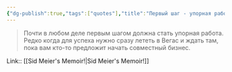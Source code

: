 ```yaml
---
{"dg-publish":true,"tags":["quotes"],"title":"Первый шаг - упорная работа","date":"2022-07-18T21:50:20+03:00","modified_at":"2022-07-30T11:34:03+03:00","permalink":"/quotes/202207182150/","dgHomeLink":false,"dgPassFrontmatter":true}
---
```



> Почти в любом деле первым шагом должна стать упорная работа. Редко когда для успеха нужно сразу лететь в Вегас и ждать там, пока вам кто-то предложит начать совместный бизнес.

Link:: [[Sid Meier's Memoir!|Sid Meier's Memoir!]]
